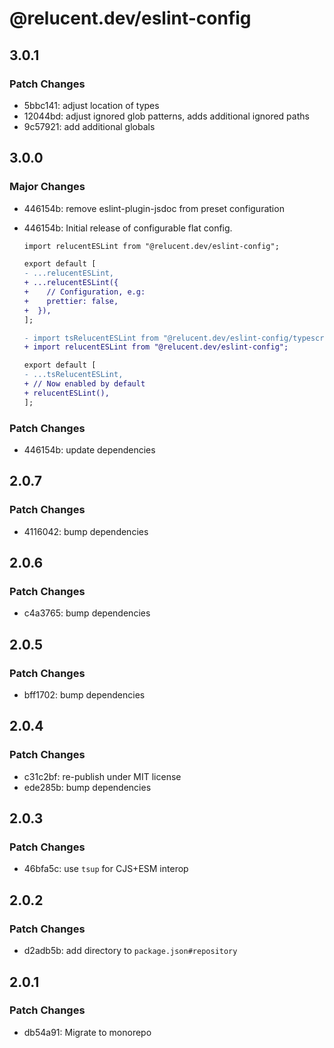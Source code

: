 # @relucent.dev/eslint-config

## 3.0.1

### Patch Changes

- 5bbc141: adjust location of types
- 12044bd: adjust ignored glob patterns, adds additional ignored paths
- 9c57921: add additional globals

## 3.0.0

### Major Changes

- 446154b: remove eslint-plugin-jsdoc from preset configuration
- 446154b: Initial release of configurable flat config.

  ```diff
  import relucentESLint from "@relucent.dev/eslint-config";

  export default [
  - ...relucentESLint,
  + ...relucentESLint({
  +    // Configuration, e.g:
  +    prettier: false,
  +  }),
  ];
  ```

  ```diff
  - import tsRelucentESLint from "@relucent.dev/eslint-config/typescript";
  + import relucentESLint from "@relucent.dev/eslint-config";

  export default [
  - ...tsRelucentESLint,
  + // Now enabled by default
  + relucentESLint(),
  ];
  ```

### Patch Changes

- 446154b: update dependencies

## 2.0.7

### Patch Changes

- 4116042: bump dependencies

## 2.0.6

### Patch Changes

- c4a3765: bump dependencies

## 2.0.5

### Patch Changes

- bff1702: bump dependencies

## 2.0.4

### Patch Changes

- c31c2bf: re-publish under MIT license
- ede285b: bump dependencies

## 2.0.3

### Patch Changes

- 46bfa5c: use `tsup` for CJS+ESM interop

## 2.0.2

### Patch Changes

- d2adb5b: add directory to `package.json#repository`

## 2.0.1

### Patch Changes

- db54a91: Migrate to monorepo
